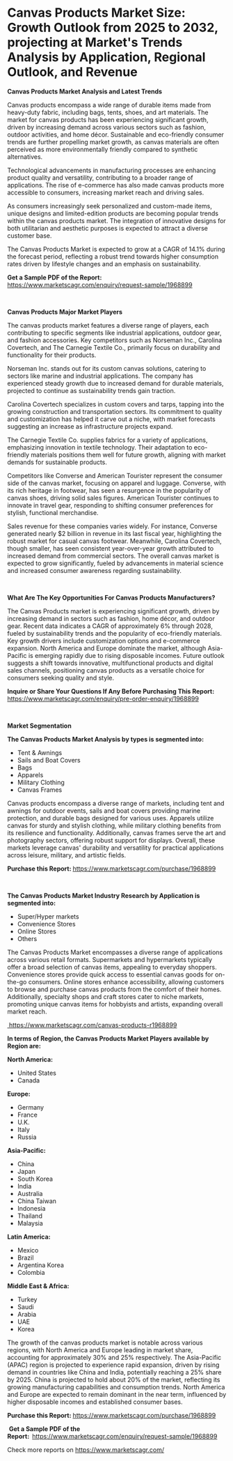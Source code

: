 <p><h1>Canvas Products Market Size: Growth Outlook from 2025 to 2032, projecting at Market's Trends Analysis by Application, Regional Outlook, and Revenue</h1></p><p><strong>Canvas Products Market Analysis and Latest Trends</strong></p>
<p><p>Canvas products encompass a wide range of durable items made from heavy-duty fabric, including bags, tents, shoes, and art materials. The market for canvas products has been experiencing significant growth, driven by increasing demand across various sectors such as fashion, outdoor activities, and home décor. Sustainable and eco-friendly consumer trends are further propelling market growth, as canvas materials are often perceived as more environmentally friendly compared to synthetic alternatives.</p><p>Technological advancements in manufacturing processes are enhancing product quality and versatility, contributing to a broader range of applications. The rise of e-commerce has also made canvas products more accessible to consumers, increasing market reach and driving sales.</p><p>As consumers increasingly seek personalized and custom-made items, unique designs and limited-edition products are becoming popular trends within the canvas products market. The integration of innovative designs for both utilitarian and aesthetic purposes is expected to attract a diverse customer base.</p><p>The Canvas Products Market is expected to grow at a CAGR of 14.1% during the forecast period, reflecting a robust trend towards higher consumption rates driven by lifestyle changes and an emphasis on sustainability.</p></p>
<p><strong>Get a Sample PDF of the Report:&nbsp;</strong> <a href="https://www.marketscagr.com/enquiry/request-sample/1968899?utm_campaign=2239&utm_medium=2&utm_source=Github&utm_content=ia&utm_term=08022025&utm_id=canvas-products">https://www.marketscagr.com/enquiry/request-sample/1968899</a></p>
<p>&nbsp;</p>
<p><strong>Canvas Products Major Market Players</strong></p>
<p><p>The canvas products market features a diverse range of players, each contributing to specific segments like industrial applications, outdoor gear, and fashion accessories. Key competitors such as Norseman Inc., Carolina Covertech, and The Carnegie Textile Co., primarily focus on durability and functionality for their products.</p><p>Norseman Inc. stands out for its custom canvas solutions, catering to sectors like marine and industrial applications. The company has experienced steady growth due to increased demand for durable materials, projected to continue as sustainability trends gain traction.</p><p>Carolina Covertech specializes in custom covers and tarps, tapping into the growing construction and transportation sectors. Its commitment to quality and customization has helped it carve out a niche, with market forecasts suggesting an increase as infrastructure projects expand.</p><p>The Carnegie Textile Co. supplies fabrics for a variety of applications, emphasizing innovation in textile technology. Their adaptation to eco-friendly materials positions them well for future growth, aligning with market demands for sustainable products.</p><p>Competitors like Converse and American Tourister represent the consumer side of the canvas market, focusing on apparel and luggage. Converse, with its rich heritage in footwear, has seen a resurgence in the popularity of canvas shoes, driving solid sales figures. American Tourister continues to innovate in travel gear, responding to shifting consumer preferences for stylish, functional merchandise.</p><p>Sales revenue for these companies varies widely. For instance, Converse generated nearly $2 billion in revenue in its last fiscal year, highlighting the robust market for casual canvas footwear. Meanwhile, Carolina Covertech, though smaller, has seen consistent year-over-year growth attributed to increased demand from commercial sectors. The overall canvas market is expected to grow significantly, fueled by advancements in material science and increased consumer awareness regarding sustainability.</p></p>
<p>&nbsp;</p>
<p><strong>What Are The Key Opportunities For Canvas Products Manufacturers?</strong></p>
<p><p>The Canvas Products market is experiencing significant growth, driven by increasing demand in sectors such as fashion, home décor, and outdoor gear. Recent data indicates a CAGR of approximately 6% through 2028, fueled by sustainability trends and the popularity of eco-friendly materials. Key growth drivers include customization options and e-commerce expansion. North America and Europe dominate the market, although Asia-Pacific is emerging rapidly due to rising disposable incomes. Future outlook suggests a shift towards innovative, multifunctional products and digital sales channels, positioning canvas products as a versatile choice for consumers seeking quality and style.</p></p>
<p><strong>Inquire or Share Your Questions If Any Before Purchasing This Report:</strong> <a href="https://www.marketscagr.com/enquiry/pre-order-enquiry/1968899?utm_campaign=2239&utm_medium=2&utm_source=Github&utm_content=ia&utm_term=08022025&utm_id=canvas-products">https://www.marketscagr.com/enquiry/pre-order-enquiry/1968899</a></p>
<p>&nbsp;</p>
<p><strong>Market Segmentation</strong></p>
<p><strong>The Canvas Products Market Analysis by types is segmented into:</strong></p>
<p><ul><li>Tent & Awnings</li><li>Sails and Boat Covers</li><li>Bags</li><li>Apparels</li><li>Military Clothing</li><li>Canvas Frames</li></ul></p>
<p><p>Canvas products encompass a diverse range of markets, including tent and awnings for outdoor events, sails and boat covers providing marine protection, and durable bags designed for various uses. Apparels utilize canvas for sturdy and stylish clothing, while military clothing benefits from its resilience and functionality. Additionally, canvas frames serve the art and photography sectors, offering robust support for displays. Overall, these markets leverage canvas' durability and versatility for practical applications across leisure, military, and artistic fields.</p></p>
<p><strong>Purchase this Report:&nbsp;</strong><a href="https://www.marketscagr.com/purchase/1968899?utm_campaign=2239&utm_medium=2&utm_source=Github&utm_content=ia&utm_term=08022025&utm_id=canvas-products">https://www.marketscagr.com/purchase/1968899</a></p>
<p>&nbsp;</p>
<p><strong>The Canvas Products Market Industry Research by Application is segmented into:</strong></p>
<p><ul><li>Super/Hyper markets</li><li>Convenience Stores</li><li>Online Stores</li><li>Others</li></ul></p>
<p><p>The Canvas Products Market encompasses a diverse range of applications across various retail formats. Supermarkets and hypermarkets typically offer a broad selection of canvas items, appealing to everyday shoppers. Convenience stores provide quick access to essential canvas goods for on-the-go consumers. Online stores enhance accessibility, allowing customers to browse and purchase canvas products from the comfort of their homes. Additionally, specialty shops and craft stores cater to niche markets, promoting unique canvas items for hobbyists and artists, expanding overall market reach.</p></p>
<p><a href="https://www.marketscagr.com/canvas-products-r1968899?utm_campaign=2239&utm_medium=2&utm_source=Github&utm_content=ia&utm_term=08022025&utm_id=canvas-products">&nbsp;https://www.marketscagr.com/canvas-products-r1968899</a></p>
<p><strong>In terms of Region, the Canvas Products Market Players available by Region are:</strong></p>
<p>
    <p> <strong> North America: </strong>
        <ul>
            <li>United States</li>
            <li>Canada</li>
        </ul>
        </p> 
    <p> <strong> Europe: </strong>
        <ul>
            <li>Germany</li>
            <li>France</li>
            <li>U.K.</li>
            <li>Italy</li>
            <li>Russia</li>
        </ul>
        </p> 
    <p> <strong> Asia-Pacific: </strong>
        <ul>
            <li>China</li>
            <li>Japan</li>
            <li>South Korea</li>
            <li>India</li>
            <li>Australia</li>
            <li>China Taiwan</li>
            <li>Indonesia</li>
            <li>Thailand</li>
            <li>Malaysia</li>
        </ul>
        </p> 
    <p> <strong> Latin America: </strong>
        <ul>
            <li>Mexico</li>
            <li>Brazil</li>
            <li>Argentina Korea</li>
            <li>Colombia</li>
        </ul>
        </p> 
    <p> <strong> Middle East & Africa: </strong>
        <ul>
            <li>Turkey</li>
            <li>Saudi</li>
            <li>Arabia</li>
            <li>UAE</li>
            <li>Korea</li>
        </ul>
    </p>
    </p>
<p><p>The growth of the canvas products market is notable across various regions, with North America and Europe leading in market share, accounting for approximately 30% and 25% respectively. The Asia-Pacific (APAC) region is projected to experience rapid expansion, driven by rising demand in countries like China and India, potentially reaching a 25% share by 2025. China is projected to hold about 20% of the market, reflecting its growing manufacturing capabilities and consumption trends. North America and Europe are expected to remain dominant in the near term, influenced by higher disposable incomes and established consumer bases.</p></p>
<p><strong>Purchase this Report: </strong><a href="https://www.marketscagr.com/purchase/1968899?utm_campaign=2239&utm_medium=2&utm_source=Github&utm_content=ia&utm_term=08022025&utm_id=canvas-products">https://www.marketscagr.com/purchase/1968899</a></p>
<p>&nbsp;<strong>Get a Sample PDF of the Report:&nbsp;&nbsp;</strong><a href="https://www.marketscagr.com/enquiry/request-sample/1968899?utm_campaign=2239&utm_medium=2&utm_source=Github&utm_content=ia&utm_term=08022025&utm_id=canvas-products">https://www.marketscagr.com/enquiry/request-sample/1968899</a></p>
<p><strong></strong></p>
<p>Check more reports on <a href="https://www.marketscagr.com/?utm_campaign=2239&utm_medium=2&utm_source=Github&utm_content=ia&utm_term=08022025&utm_id=canvas-products">https://www.marketscagr.com/</a></p>